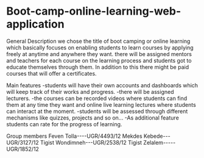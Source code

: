 # Boot-camp-online-learning-web-application

General Description we chose the title of boot camping or online learning which basically focuses on enabling students to learn courses by applying freely at anytime and anywhere they want. there will be assigned mentors and teachers for each course on the learning process and students got to educate themselves through them. In addition to this there might be paid courses that will offer a certificates.

Main features -students will have their own accounts and dashboards which will keep track of their works and progress. -there will be assigned lecturers. -the courses can be recorded videos where students can find them at any time they want and online live learning lectures where students can interact at the moment. -students will be assessed through different mechanisms like quizzes, projects and so on... -As additional feature students can rate for the progress of learning.

Group members Feven Tolla----UGR/4493/12 Mekdes Kebede---UGR/3127/12 Tigist Wondimneh---UGR/2538/12 Tigist Zelalem-----UGR/1852/12
